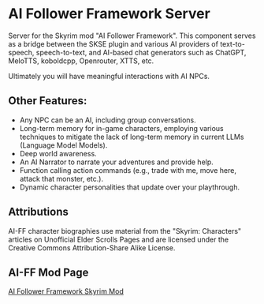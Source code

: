 # AI Follower Framework Server

Server for the Skyrim mod "AI Follower Framework". This component serves as a bridge between the SKSE plugin and various AI providers of text-to-speech, speech-to-text, and AI-based chat generators such as ChatGPT, MeloTTS, koboldcpp, Openrouter, XTTS, etc.

Ultimately you will have meaningful interactions with AI NPCs. 

## Other Features:
- Any NPC can be an AI, including group conversations.
- Long-term memory for in-game characters, employing various techniques to mitigate the lack of long-term memory in current LLMs (Language Model Models).
- Deep world awareness.
- An AI Narrator to narrate your adventures and provide help.
- Function calling action commands (e.g., trade with me, move here, attack that monster, etc.).
- Dynamic character personalities that update over your playthrough.

## Attributions
AI-FF character biographies use material from the "Skyrim: Characters" articles on Unofficial Elder Scrolls Pages and are licensed under the Creative Commons Attribution-Share Alike License.

## AI-FF Mod Page
[AI Follower Framework Skyrim Mod](https://www.nexusmods.com/skyrimspecialedition/mods/126330)
